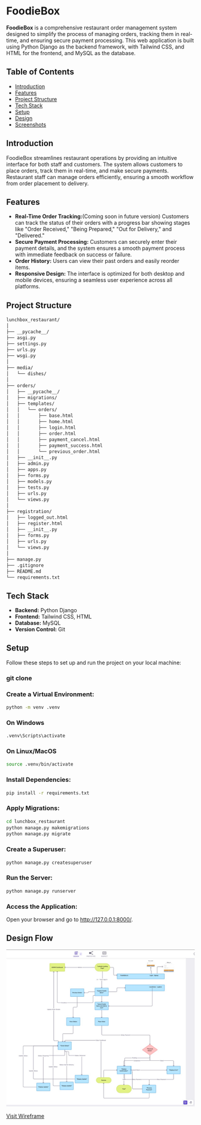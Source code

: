 # FoodieBox

**FoodieBox** is a comprehensive restaurant order management system designed to simplify the process of managing orders, tracking them in real-time, and ensuring secure payment processing. This web application is built using Python Django as the backend framework, with Tailwind CSS, and HTML for the frontend, and MySQL as the database.

## Table of Contents

- [Introduction](#introduction)
- [Features](#features)
- [Project Structure](#project-structure)
- [Tech Stack](#tech-stack)
- [Setup](#setup)
- [Design](#design)
- [Screenshots](#screenshots)

## Introduction

FoodieBox streamlines restaurant operations by providing an intuitive interface for both staff and customers. The system allows customers to place orders, track them in real-time, and make secure payments. Restaurant staff can manage orders efficiently, ensuring a smooth workflow from order placement to delivery.

## Features

- **Real-Time Order Tracking:**(Coming soon in future version) Customers can track the status of their orders with a progress bar showing stages like "Order Received," "Being Prepared," "Out for Delivery," and "Delivered."
- **Secure Payment Processing:** Customers can securely enter their payment details, and the system ensures a smooth payment process with immediate feedback on success or failure.
- **Order History:** Users can view their past orders and easily reorder items.
- **Responsive Design:** The interface is optimized for both desktop and mobile devices, ensuring a seamless user experience across all platforms.

## Project Structure

```plaintext
lunchbox_restaurant/
│
├── __pycache__/
├── asgi.py
├── settings.py
├── urls.py
├── wsgi.py
│
├── media/
│   └── dishes/
│
├── orders/
│   ├── __pycache__/
│   ├── migrations/
│   ├── templates/
│   │   └── orders/
│   │       ├── base.html
│   │       ├── home.html
│   │       ├── login.html
│   │       ├── order.html
│   │       ├── payment_cancel.html
│   │       ├── payment_success.html
│   │       └── previous_order.html
│   ├── __init__.py
│   ├── admin.py
│   ├── apps.py
│   ├── forms.py
│   ├── models.py
│   ├── tests.py
│   ├── urls.py
│   └── views.py
│
├── registration/
│   ├── logged_out.html
│   ├── register.html
│   ├── __init__.py
│   ├── forms.py
│   ├── urls.py
│   └── views.py
│
├── manage.py
├── .gitignore
├── README.md
└── requirements.txt

```
## Tech Stack

- **Backend:** Python Django
- **Frontend:** Tailwind CSS, HTML
- **Database:** MySQL
- **Version Control:** Git


## Setup

Follow these steps to set up and run the project on your local machine:

### git clone 

### Create a Virtual Environment:

```bash
python -m venv .venv
```
### On Windows 
```bash
.venv\Scripts\activate
```
### On Linux/MacOS
```bash
source .venv/bin/activate
```

### Install Dependencies:
```bash
pip install -r requirements.txt
```
### Apply Migrations:
```bash
cd lunchbox_restaurant
python manage.py makemigrations
python manage.py migrate
```
### Create a Superuser:
```bash
python manage.py createsuperuser
```
### Run the Server:
```bash
python manage.py runserver
```

### Access the Application:
Open your browser and go to http://127.0.0.1:8000/.

## Design Flow

![Preview](lunchbox_restaurant/FoodieBox%20Design.jpg) 

[Visit Wireframe](https://app.visily.ai/projects/4b43ead9-3b5f-43f3-b407-ca6efb5b776a/boards/1048982)


